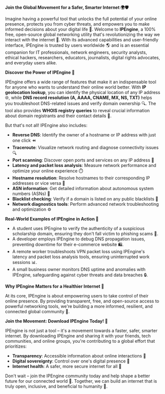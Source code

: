 **Join the Global Movement for a Safer, Smarter Internet 🌍🛡️**

Imagine having a powerful tool that unlocks the full potential of your online presence, protects you from cyber threats, and empowers you to make informed decisions about your digital life 📡. Welcome to **IPEngine**, a 100% free, open-source global networking utility that's revolutionizing the way we interact with the internet 🔐. With its advanced capabilities and user-friendly interface, IPEngine is trusted by users worldwide 🌎 and is an essential companion for IT professionals, network engineers, security analysts, ethical hackers, researchers, educators, journalists, digital rights advocates, and everyday users alike.

**Discover the Power of IPEngine 🚀**

IPEngine offers a wide range of features that make it an indispensable tool for anyone who wants to understand their online world better. With **IP geolocation lookup**, you can identify the physical location of any IP address 🌐, while **DNS record resolution (A, AAAA, CNAME, MX, NS, TXT)** helps you troubleshoot DNS-related issues and verify domain ownership 🔍. The tool also provides **WHOIS registry queries** to reveal crucial information about domain registrants and their contact details 📡.

But that's not all! IPEngine also includes:

* **Reverse DNS**: Identify the owner of a hostname or IP address with just one click ⏪
* **Traceroute**: Visualize network routing and diagnose connectivity issues 🔍
* **Port scanning**: Discover open ports and services on any IP address 🚨
* **Latency and packet loss analysis**: Measure network performance and optimize your online experience ⏱️
* **Hostname resolution**: Resolve hostnames to their corresponding IP addresses or vice versa 🔗
* **ASN information**: Get detailed information about autonomous system numbers (ASNs) 👥
* **Blacklist checking**: Verify if a domain is listed on any public blacklists 🚫
* **Network diagnostics tools**: Perform advanced network troubleshooting and optimization ⚙️

**Real-World Examples of IPEngine in Action 🔩**

* A student uses IPEngine to verify the authenticity of a suspicious scholarship domain, ensuring they don't fall victim to phishing scams 💸.
* A developer employs IPEngine to debug DNS propagation issues, preventing downtime for their e-commerce website 🛍️.
* A remote worker troubleshoots VPN packet loss using IPEngine's latency and packet loss analysis tools, ensuring uninterrupted work sessions 📊.
* A small business owner monitors DNS uptime and anomalies with IPEngine, safeguarding against cyber threats and data breaches 🔒.

**Why IPEngine Matters for a Healthier Internet 🌟**

At its core, IPEngine is about empowering users to take control of their online presence. By providing transparent, free, and open-source access to powerful networking tools, we're building a more informed, resilient, and connected global community 💖.

**Join the Movement: Download IPEngine Today! 🚀**

IPEngine is not just a tool – it's a movement towards a faster, safer, smarter internet. By downloading IPEngine and sharing it with your friends, tech communities, and online groups, you're contributing to a global effort that prioritizes:

* **Transparency**: Accessible information about online interactions 📢
* **Digital sovereignty**: Control over one's digital presence 🔑
* **Internet health**: A safer, more secure internet for all 🌟

Don't wait – join the IPEngine community today and help shape a better future for our connected world 🚀. Together, we can build an internet that is truly open, inclusive, and beneficial to humanity 💖.